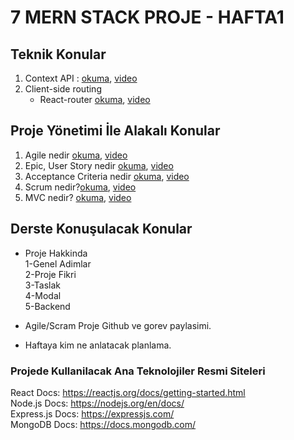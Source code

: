 # 7 MERN STACK PROJE - HAFTA1

## Teknik Konular

1. Context API : [okuma](https://ysoftaoglu.com/post/react-context-api-nedir-nasil-kullanilir/#:~:text=React%20Context'ler%20component%20a%C4%9Fac%C4%B1nda,componentlara%20prop'lar%20yard%C4%B1m%C4%B1yla%20aktar%C4%B1r%C4%B1z.), [video](https://www.youtube.com/watch?v=v_iP8yHmc8s&ab_channel=MehmetAliFIRAT)
2. Client-side routing
   - React-router [okuma](https://www.ninjakod.com/4-reactjs-routingyonlendirme-islemleri/), [video](https://www.youtube.com/watch?v=Jrlp1-Wu-Iw&ab_channel=ReactDersleri)
   
## Proje Yönetimi İle Alakalı Konular
 1.  Agile nedir [okuma](https://www.acmagile.com/agile-nedir/), [video](https://www.youtube.com/watch?v=nHv3-VtiP38&ab_channel=BilgisayarKavramlari) 
 2. Epic, User Story nedir [okuma](https://medium.com/@seyhankulahli/user-story-kullan%C4%B1c%C4%B1-hikayesi-5da67bfc97df), [video](https://www.youtube.com/watch?v=eYZ8vBXL1kk&ab_channel=RobertSmith)
 3. Acceptance Criteria nedir [okuma](https://batuhanakpunar.medium.com/b%C3%B6l%C3%BCm-6-acceptance-criteria-kabul-kriterleri-ve-definition-of-done-bitti-tan%C4%B1m%C4%B1-%EF%B8%8F-d0d77c4f3b95), [video](https://www.youtube.com/watch?v=ZxXL_sP-sqQ&ab_channel=Scrum.org)
 2.  Scrum nedir?[okuma](https://tr.wikipedia.org/wiki/Scrum), [video](https://www.youtube.com/watch?v=Lk7N1zd7Mv8&ab_channel=BilgisayarKavramlari)  
 3.  MVC nedir? [okuma](https://medium.com/@kdrcandogan/mvc-nedir-mvc-ya%C5%9Fam-d%C3%B6ng%C3%BCs%C3%BC-life-cycle-8e124f24650c), [video](https://www.youtube.com/watch?v=GM_c7zRvFUs&ab_channel=Hakan%C3%87amo%C4%9Flu)  
   
## Derste Konuşulacak Konular
   * Proje Hakkinda     
   1-Genel Adimlar      
   2-Proje Fikri   
   3-Taslak    
   4-Modal     
   5-Backend      
   
   * Agile/Scram Proje Github ve gorev paylasimi.    
   * Haftaya kim ne anlatacak planlama.
   
   
### Projede Kullanilacak Ana Teknolojiler Resmi Siteleri

React Docs: https://reactjs.org/docs/getting-started.html         
Node.js Docs: https://nodejs.org/en/docs/       
Express.js Docs: https://expressjs.com/         
MongoDB Docs: https://docs.mongodb.com/      
